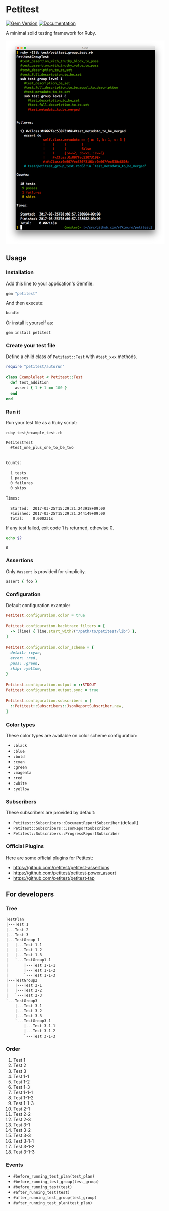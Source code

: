 # Petitest

[![Gem Version](https://badge.fury.io/rb/petitest.svg)](https://rubygems.org/gems/petitest)
[![Documentation](http://img.shields.io/badge/docs-rdoc.info-blue.svg)](http://www.rubydoc.info/github/petitest/petitest)

A minimal solid testing framework for Ruby.

![demo](/images/demo.png)

## Usage

### Installation

Add this line to your application's Gemfile:

```ruby
gem "petitest"
```

And then execute:

```bash
bundle
```

Or install it yourself as:

```bash
gem install petitest
```

### Create your test file

Define a child class of `Petitest::Test` with `#test_xxx` methods.

```ruby
require "petitest/autorun"

class ExampleTest < Petitest::Test
  def test_addition
    assert { 1 + 1 == 100 }
  end
end
```

### Run it

Run your test file as a Ruby script:

```bash
ruby test/example_test.rb
```

```
PetitestTest
  #test_one_plus_one_to_be_two


Counts:

  1 tests
  1 passes
  0 failures
  0 skips

Times:

  Started:  2017-03-25T15:29:21.243918+09:00
  Finished: 2017-03-25T15:29:21.244149+09:00
  Total:    0.000231s
```

If any test failed, exit code 1 is returned, othewise 0.

```bash
echo $?
```

```
0
```

### Assertions

Only `#assert` is provided for simplicity.

```ruby
assert { foo }
```

### Configuration

Default configuration example:

```ruby
Petitest.configuration.color = true

Petitest.configuration.backtrace_filters = [
  -> (line) { line.start_with?("/path/to/petitest/lib") },
]

Petitest.configuration.color_scheme = {
  detail: :cyan,
  error: :red,
  pass: :green,
  skip: :yellow,
}

Petitest.configuration.output = ::STDOUT
Petitest.configuration.output.sync = true

Petitest.configuration.subscribers = [
  ::Petitest::Subscribers::JsonReportSubscriber.new,
]
```

### Color types

These color types are available on color scheme configuration:

- `:black`
- `:blue`
- `:bold`
- `:cyan`
- `:green`
- `:magenta`
- `:red`
- `:white`
- `:yellow`

### Subscribers

These subscribers are provided by default:

- `Petitest::Subscribers::DocumentReportSubscriber` (default)
- `Petitest::Subscribers::JsonReportSubscriber`
- `Petitest::Subscribers::ProgressReportSubscriber`

### Official Plugins

Here are some official plugins for Petitest:

- https://github.com/petitest/petitest-assertions
- https://github.com/petitest/petitest-power_assert
- https://github.com/petitest/petitest-tap

## For developers

### Tree

```
TestPlan
|---Test 1
|---Test 2
|---Test 3
|---TestGroup 1
|   |---Test 1-1
|   |---Test 1-2
|   |---Test 1-3
|   `---TestGroup1-1
|       |---Test 1-1-1
|       |---Test 1-1-2
|       `---Test 1-1-3
|---TestGroup2
|   |---Test 2-1
|   |---Test 2-2
|   `---Test 2-3
`---TestGroup3
    |---Test 3-1
    |---Test 3-2
    |---Test 3-3
    `---TestGroup3-1
        |---Test 3-1-1
        |---Test 3-1-2
        `---Test 3-1-3
```

### Order

1. Test 1
1. Test 2
1. Test 3
1. Test 1-1
1. Test 1-2
1. Test 1-3
1. Test 1-1-1
1. Test 1-1-2
1. Test 1-1-3
1. Test 2-1
1. Test 2-2
1. Test 2-3
1. Test 3-1
1. Test 3-2
1. Test 3-3
1. Test 3-1-1
1. Test 3-1-2
1. Test 3-1-3

### Events

- `#before_running_test_plan(test_plan)`
- `#before_running_test_group(test_group)`
- `#before_running_test(test)`
- `#after_running_test(test)`
- `#after_running_test_group(test_group)`
- `#after_running_test_plan(test_plan)`
